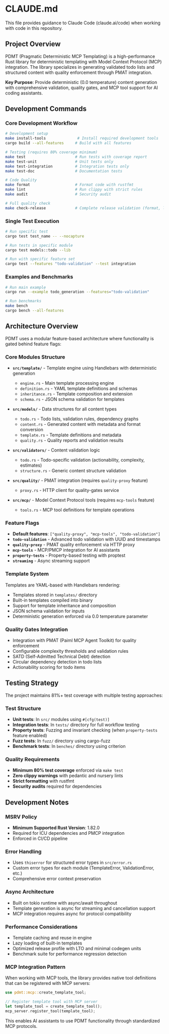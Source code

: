 # CLAUDE.md

This file provides guidance to Claude Code (claude.ai/code) when working with code in this repository.

## Project Overview

PDMT (Pragmatic Deterministic MCP Templating) is a high-performance Rust library for deterministic templating with Model Context Protocol (MCP) integration. The library specializes in generating validated todo lists and structured content with quality enforcement through PMAT integration.

**Key Purpose**: Provide deterministic (0.0 temperature) content generation with comprehensive validation, quality gates, and MCP tool support for AI coding assistants.

## Development Commands

### Core Development Workflow
```bash
# Development setup
make install-tools              # Install required development tools
cargo build --all-features     # Build with all features

# Testing (requires 80% coverage minimum)
make test                      # Run tests with coverage report  
make test-unit                 # Unit tests only
make test-integration          # Integration tests only
make test-doc                  # Documentation tests

# Code Quality
make format                    # Format code with rustfmt
make lint                      # Run clippy with strict rules
make audit                     # Security audit

# Full quality check
make check-release             # Complete release validation (format, lint, test, audit)
```

### Single Test Execution
```bash
# Run specific test
cargo test test_name -- --nocapture

# Run tests in specific module
cargo test models::todo --lib

# Run with specific feature set
cargo test --features "todo-validation" --test integration
```

### Examples and Benchmarks
```bash
# Run main example
cargo run --example todo_generation --features="todo-validation"

# Run benchmarks
make bench
cargo bench --all-features
```

## Architecture Overview

PDMT uses a modular feature-based architecture where functionality is gated behind feature flags:

### Core Modules Structure
- **`src/template/`** - Template engine using Handlebars with deterministic generation
  - `engine.rs` - Main template processing engine
  - `definition.rs` - YAML template definitions and schemas  
  - `inheritance.rs` - Template composition and extension
  - `schema.rs` - JSON schema validation for templates

- **`src/models/`** - Data structures for all content types
  - `todo.rs` - Todo lists, validation rules, dependency graphs
  - `content.rs` - Generated content with metadata and format conversion
  - `template.rs` - Template definitions and metadata
  - `quality.rs` - Quality reports and validation results

- **`src/validators/`** - Content validation logic
  - `todo.rs` - Todo-specific validation (actionability, complexity, estimates)
  - `structure.rs` - Generic content structure validation

- **`src/quality/`** - PMAT integration (requires `quality-proxy` feature)
  - `proxy.rs` - HTTP client for quality-gates service

- **`src/mcp/`** - Model Context Protocol tools (requires `mcp-tools` feature)  
  - `tools.rs` - MCP tool definitions for template operations

### Feature Flags
- **Default features**: `["quality-proxy", "mcp-tools", "todo-validation"]`
- **`todo-validation`** - Advanced todo validation with UUID and timestamps
- **`quality-proxy`** - PMAT quality enforcement via HTTP proxy
- **`mcp-tools`** - MCP/PMCP integration for AI assistants
- **`property-tests`** - Property-based testing with proptest
- **`streaming`** - Async streaming support

### Template System
Templates are YAML-based with Handlebars rendering:
- Templates stored in `templates/` directory
- Built-in templates compiled into binary
- Support for template inheritance and composition
- JSON schema validation for inputs
- Deterministic generation enforced via 0.0 temperature parameter

### Quality Gates Integration
- Integration with PMAT (Paiml MCP Agent Toolkit) for quality enforcement
- Configurable complexity thresholds and validation rules
- SATD (Self-Admitted Technical Debt) detection
- Circular dependency detection in todo lists
- Actionability scoring for todo items

## Testing Strategy

The project maintains 81%+ test coverage with multiple testing approaches:

### Test Structure
- **Unit tests**: In `src/` modules using `#[cfg(test)]`
- **Integration tests**: In `tests/` directory for full workflow testing
- **Property tests**: Fuzzing and invariant checking (when `property-tests` feature enabled)
- **Fuzz tests**: In `fuzz/` directory using cargo-fuzz
- **Benchmark tests**: In `benches/` directory using criterion

### Quality Requirements
- **Minimum 80% test coverage** enforced via `make test`
- **Zero clippy warnings** with pedantic and nursery lints
- **Strict formatting** with rustfmt
- **Security audits** required for dependencies

## Development Notes

### MSRV Policy
- **Minimum Supported Rust Version**: 1.82.0
- Required for ICU dependencies and PMCP integration
- Enforced in CI/CD pipeline

### Error Handling
- Uses `thiserror` for structured error types in `src/error.rs`
- Custom error types for each module (TemplateError, ValidationError, etc.)
- Comprehensive error context preservation

### Async Architecture  
- Built on tokio runtime with async/await throughout
- Template generation is async for streaming and cancellation support
- MCP integration requires async for protocol compatibility

### Performance Considerations
- Template caching and reuse in engine
- Lazy loading of built-in templates
- Optimized release profile with LTO and minimal codegen units
- Benchmark suite for performance regression detection

### MCP Integration Pattern
When working with MCP tools, the library provides native tool definitions that can be registered with MCP servers:

```rust
use pdmt::mcp::create_template_tool;

// Register template tool with MCP server
let template_tool = create_template_tool();
mcp_server.register_tool(template_tool);
```

This enables AI assistants to use PDMT functionality through standardized MCP protocols.